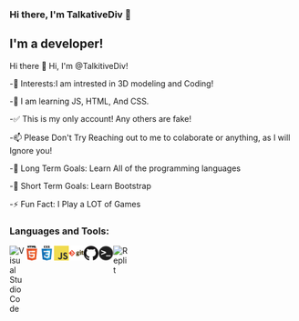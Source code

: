### Hi there, I'm TalkativeDiv 👋

## I'm a developer!

Hi there
👋 Hi, I'm @TalkitiveDiv!

-👀 Interests:I am intrested in 3D modeling and Coding! 

-🌱 I am learning JS, HTML, And CSS.

-✅ This is my only account! Any others are fake!

-📫 Please Don't Try Reaching out to me to colaborate or
anything, as I will Ignore you!

-🥅 Long Term Goals: Learn All of the programming languages

-🥅 Short Term Goals: Learn Bootstrap

-⚡ Fun Fact: I Play a LOT of Games


### Languages and Tools:

<img align="left" alt="Visual Studio Code" width="26px" src="https://raw.githubusercontent.com/dhanishgajjar/vscode-icons/master/png/default_dark.png" />
<img align="left" alt="HTML5" width="26px" src="https://raw.githubusercontent.com/github/explore/80688e429a7d4ef2fca1e82350fe8e3517d3494d/topics/html/html.png" />
<img align="left" alt="CSS3" width="26px" src="https://raw.githubusercontent.com/github/explore/80688e429a7d4ef2fca1e82350fe8e3517d3494d/topics/css/css.png" />
<img align="left" alt="JavaScript" width="26px" src="https://raw.githubusercontent.com/github/explore/80688e429a7d4ef2fca1e82350fe8e3517d3494d/topics/javascript/javascript.png" />
<img align="left" alt="Git" width="26px" src="https://raw.githubusercontent.com/github/explore/80688e429a7d4ef2fca1e82350fe8e3517d3494d/topics/git/git.png" />
<img align="left" alt="GitHub" width="26px" src="https://raw.githubusercontent.com/github/explore/78df643247d429f6cc873026c0622819ad797942/topics/github/github.png" />
<img align="left" alt="Terminal" width="26px" src="https://raw.githubusercontent.com/github/explore/80688e429a7d4ef2fca1e82350fe8e3517d3494d/topics/terminal/terminal.png" />
<img align="left" alt="Replit" width="26px" src="https://upload.wikimedia.org/wikipedia/commons/thumb/b/b2/Repl.it_logo.svg/768px-Repl.it_logo.svg.png" />
<br />
<br />

